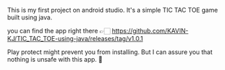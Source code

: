 This is my first project on android studio. It's a simple TIC TAC TOE game built using java.

you can find the app right there 👉🏻 https://github.com/KAVIN-KJ/TIC_TAC_TOE-using-java/releases/tag/v1.0.1

Play protect might prevent you from installing. But I can assure you that nothing is unsafe with this app. 💯
